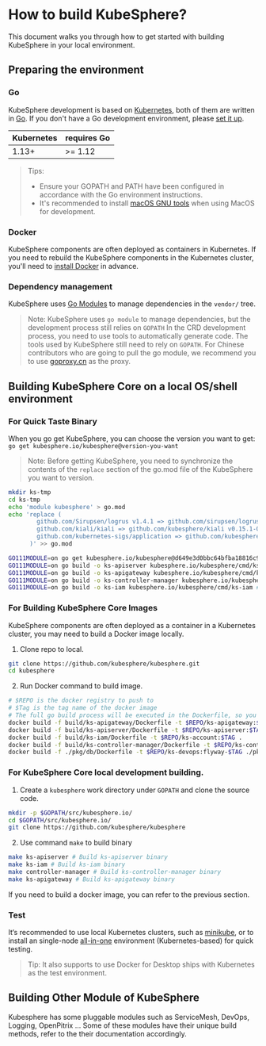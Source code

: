 # How to build KubeSphere?

This document walks you through how to get started with building KubeSphere in your local environment.

## Preparing the environment

### Go

KubeSphere development is based on [Kubernetes](https://github.com/kubernetes/kubernetes), both of them are written in [Go](http://golang.org/). If you don't have a Go development environment, please [set it up](http://golang.org/doc/code.html).

| Kubernetes     | requires Go |
|----------------|-------------|
| 1.13+          | >= 1.12     |

> Tips:
> - Ensure your GOPATH and PATH have been configured in accordance with the Go
environment instructions.
> - It's recommended to install [macOS GNU tools](https://www.topbug.net/blog/2013/04/14/install-and-use-gnu-command-line-tools-in-mac-os-x) when using MacOS for development.

### Docker

KubeSphere components are often deployed as containers in Kubernetes. If you need to rebuild the KubeSphere components in the Kubernetes cluster, you'll need to [install Docker](https://docs.docker.com/install/) in advance.


### Dependency management

KubeSphere uses [Go Modules](https://github.com/golang/go/wiki/Modules) to manage dependencies in the `vendor/` tree.

> Note: KubeSphere uses `go module` to manage dependencies, but the development process still relies on `GOPATH`
> In the CRD development process, you need to use tools to automatically generate code. The tools used by KubeSphere still need to rely on `GOPATH`. 
> For Chinese contributors who are going to pull the go module, we recommend you to use [goproxy.cn](https://goproxy.cn) as the proxy.

## Building KubeSphere Core on a local OS/shell environment

### For Quick Taste Binary

When you go get KubeSphere, you can choose the version you want to get: `go get kubesphere.io/kubesphere@version-you-want`

> Note: Before getting KubeSphere, you need to synchronize the contents of the `replace` section of the go.mod file of the KubeSphere you want to version.

```bash
mkdir ks-tmp
cd ks-tmp
echo 'module kubesphere' > go.mod
echo 'replace (
        github.com/Sirupsen/logrus v1.4.1 => github.com/sirupsen/logrus v1.4.1
      	github.com/kiali/kiali => github.com/kubesphere/kiali v0.15.1-0.20190407071308-6b5b818211c3
      	github.com/kubernetes-sigs/application => github.com/kubesphere/application v0.0.0-20190518133311-b9d9eb0b5cf7
      )' >> go.mod

GO111MODULE=on go get kubesphere.io/kubesphere@d649e3d0bbc64bfba18816c904819e4850d021e0
GO111MODULE=on go build -o ks-apiserver kubesphere.io/kubesphere/cmd/ks-apiserver # build ks-apiserver
GO111MODULE=on go build -o ks-apigateway kubesphere.io/kubesphere/cmd/ks-apigateway # build ks-apigateway
GO111MODULE=on go build -o ks-controller-manager kubesphere.io/kubesphere/cmd/controller-manager # build ks-controller-manager
GO111MODULE=on go build -o ks-iam kubesphere.io/kubesphere/cmd/ks-iam # build ks-iam
```

### For Building KubeSphere Core Images

KubeSphere components are often deployed as a container in a Kubernetes cluster, you may need to build a Docker image locally.

1. Clone repo to local.

```bash
git clone https://github.com/kubesphere/kubesphere.git
cd kubesphere
```

2. Run Docker command to build image.

```bash
# $REPO is the docker registry to push to
# $Tag is the tag name of the docker image
# The full go build process will be executed in the Dockerfile, so you may need to set GOPROXY in it.
docker build -f build/ks-apigateway/Dockerfile -t $REPO/ks-apigateway:$TAG .
docker build -f build/ks-apiserver/Dockerfile -t $REPO/ks-apiserver:$TAG .
docker build -f build/ks-iam/Dockerfile -t $REPO/ks-account:$TAG .
docker build -f build/ks-controller-manager/Dockerfile -t $REPO/ks-controller-manager:$TAG .
docker build -f ./pkg/db/Dockerfile -t $REPO/ks-devops:flyway-$TAG ./pkg/db/
```

### For KubeSphere Core local development building.


1. Create a `kubesphere` work directory under `GOPATH` and clone the source code.

```bash
mkdir -p $GOPATH/src/kubesphere.io/
cd $GOPATH/src/kubesphere.io/
git clone https://github.com/kubesphere/kubesphere
```

2. Use command `make` to build binary

```bash
make ks-apiserver # Build ks-apiserver binary
make ks-iam # Build ks-iam binary
make controller-manager # Build ks-controller-manager binary
make ks-apigateway # Build ks-apigateway binary
```

If you need to build a docker image, you can refer to the previous section.

### Test

It‘s recommended to use local Kubernetes clusters, such as [minikube](https://kubernetes.io/docs/tasks/tools/install-minikube/), or to install an single-node [all-in-one](https://github.com/kubesphere/kubesphere#all-in-one) environment (Kubernetes-based) for quick testing.

> Tip: It also supports to use Docker for Desktop ships with Kubernetes as the test environment.


## Building Other Module of KubeSphere 

Kubesphere has some pluggable modules such as ServiceMesh, DevOps, Logging, OpenPitrix ...
Some of these modules have their unique build methods, refer to the their documentation accordingly.

